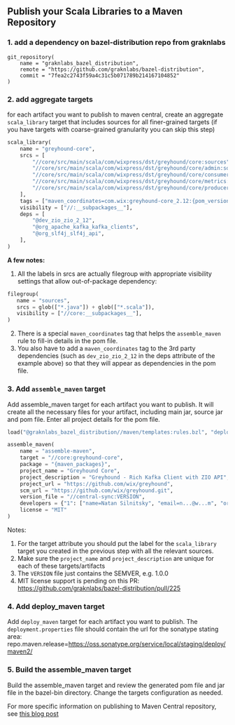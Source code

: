 ## Publish your Scala Libraries to a Maven Repository

### 1. add a dependency on bazel-distribution repo from graknlabs
```
git_repository(
    name = "graknlabs_bazel_distribution",
    remote = "https://github.com/graknlabs/bazel-distribution",
    commit = "7fea2c2743f59a4c31c5b071789b214167104852"
)
```

### 2. add aggregate targets
for each artifact you want to publish to maven central, 
create an aggregate `scala_library` target that includes sources for all finer-grained targets (if you have
targets with coarse-grained granularity you can skip this step)

```python
scala_library(
    name = "greyhound-core",
    srcs = [
        "//core/src/main/scala/com/wixpress/dst/greyhound/core:sources",
        "//core/src/main/scala/com/wixpress/dst/greyhound/core/admin:sources",
        "//core/src/main/scala/com/wixpress/dst/greyhound/core/consumer:sources",
        "//core/src/main/scala/com/wixpress/dst/greyhound/core/metrics:sources",
        "//core/src/main/scala/com/wixpress/dst/greyhound/core/producer:sources",
    ],
    tags = ["maven_coordinates=com.wix:greyhound-core_2.12:{pom_version}"],
    visibility = ["//:__subpackages__"],
    deps = [
        "@dev_zio_zio_2_12",
        "@org_apache_kafka_kafka_clients",
        "@org_slf4j_slf4j_api",
    ],
)
```
**A few notes:**
1. All the labels in srcs are actually filegroup with appropriate visibility settings that allow out-of-package dependency:
```python
filegroup(
   name = "sources",
   srcs = glob(["*.java"]) + glob(["*.scala"]),
   visibility = ["//core:__subpackages__"],
)
```
2. There is a special `maven_coordinates` tag that helps the `assemble_maven` rule to fill-in details in the pom file.
3. You also have to add a `maven_coordinates` tag to the 3rd party dependencies (such as `dev_zio_zio_2_12` in the deps attribute of the example above) so that they will appear as dependencies in the pom file.

### 3. Add `assemble_maven` target
Add assemble_maven target for each artifact you want to publish. 
It will create all the necessary files for your artifact, including main jar, source jar and pom file. Enter all project details for the pom file.
```python
load("@graknlabs_bazel_distribution//maven/templates:rules.bzl", "deploy_maven", "assemble_maven")

assemble_maven(
    name = "assemble-maven",
    target = "//core:greyhound-core",
    package = "{maven_packages}",
    project_name = "Greyhound Core",
    project_description = "Greyhound - Rich Kafka Client with ZIO API",
    project_url = "https://github.com/wix/greyhound",
    scm_url = "https://github.com/wix/greyhound.git",
    version_file = "//central-sync:VERSION",
    developers = {"1": ["name=Natan Silnitsky", "email=n...@w...m", "organization=Wix"]},
    license = "MIT"
)
```
Notes:
1. For the target attribute you should put the label for the `scala_library` target you created in the previous step with all the relevant sources.
2. Make sure the `project_name` and `project_description` are unique for each of these targets/artifacts
3. The `VERSION` file just contains the SEMVER, e.g. 1.0.0
4. MIT license support is pending on this PR: https://github.com/graknlabs/bazel-distribution/pull/225

### 4. Add deploy_maven target
Add `deploy_maven` target for each artifact you want to publish.
The `deployment.properties` file should contain the url for the sonatype stating area:
repo.maven.release=https://oss.sonatype.org/service/local/staging/deploy/maven2/

### 5. Build the assemble_maven target 
Build the assemble_maven target and review the generated pom file and jar file in the bazel-bin directory. Change the targets configuration as needed.
<br/>

For more specific information on publishing to Maven Central repository, see [this blog post](https://medium.com/wix-engineering/how-to-publish-artifacts-from-bazel-to-maven-central-71da0cf990f5)

